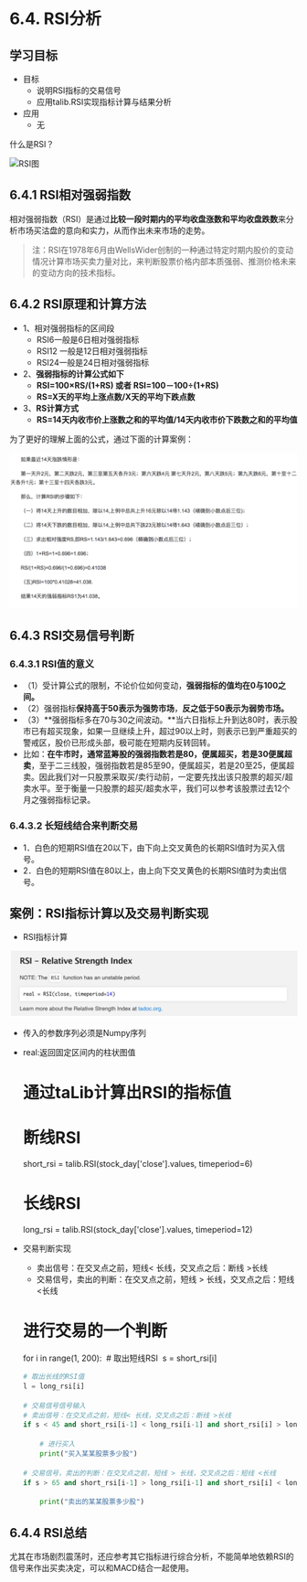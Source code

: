 # 6.4. RSI分析

学习目标
----

*   目标
    *   说明RSI指标的交易信号
    *   应用talib.RSI实现指标计算与结果分析
*   应用
    *   无

什么是RSI？

![RSI图](../images/RSI图.png)

6.4.1 RSI相对强弱指数
---------------

相对强弱指数（RSI）是通过**比较一段时期内的平均收盘涨数和平均收盘跌数**来分析市场买沽盘的意向和实力，从而作出未来市场的走势。

> 注：RSI在1978年6月由WellsWider创制的一种通过特定时期内股价的变动情况计算市场买卖力量对比，来判断股票价格内部本质强弱、推测价格未来的变动方向的技术指标。

6.4.2 RSI原理和计算方法
----------------

*   1、相对强弱指标的区间段
    *   RSI6一般是6日相对强弱指标
    *   RSI12 一般是12日相对强弱指标
    *   RSI24一般是24日相对强弱指标
*   2、**强弱指标的计算公式如下**
    *   **RSI=100×RS/(1+RS) 或者 RSI=100－100÷(1+RS)**
    *   **RS=X天的平均上涨点数/X天的平均下跌点数**
*   3、**RS计算方式**
    *   **RS=14天内收市价上涨数之和的平均值/14天内收市价下跌数之和的平均值**

为了更好的理解上面的公式，通过下面的计算案例：

![RSI计算例子](../images/RSI计算例子.png)

6.4.3 RSI交易信号判断
---------------

### 6.4.3.1 RSI值的意义

*   （1）受计算公式的限制，不论价位如何变动，**强弱指标的值均在0与100之间。**
*   （2）强弱指标**保持高于50表示为强势市场**，**反之低于50表示为弱势市场。**
*   （3）**强弱指标多在70与30之间波动。**当六日指标上升到达80时，表示股市已有超买现象，如果一旦继续上升，超过90以上时，则表示已到严重超买的警戒区，股价已形成头部，极可能在短期内反转回转。
*   比如：**在牛市时，通常蓝筹股的强弱指数若是80，便属超买，若是30便属超卖**，至于二三线股，强弱指数若是85至90，便属超买，若是20至25，便属超卖。因此我们对一只股票采取买/卖行动前，一定要先找出该只股票的超买/超卖水平。至于衡量一只股票的超买/超卖水平，我们可以参考该股票过去12个月之强弱指标记录。

### 6.4.3.2 长短线结合来判断交易

*   1．白色的短期RSI值在20以下，由下向上交叉黄色的长期RSI值时为买入信号。
*   2．白色的短期RSI值在80以上，由上向下交叉黄色的长期RSI值时为卖出信号。

案例：RSI指标计算以及交易判断实现
------------------

*   RSI指标计算

![RSI函数](../images/RSI函数.png)

* 传入的参数序列必须是Numpy序列
* real:返回固定区间内的柱状图值

  # 通过taLib计算出RSI的指标值
  # 断线RSI
  short_rsi = talib.RSI(stock_day['close'].values, timeperiod=6)
  # 长线RSI
  long_rsi = talib.RSI(stock_day['close'].values, timeperiod=12)

* 交易判断实现
  *   卖出信号：在交叉点之前，短线< 长线，交叉点之后：断线 >长线
  *   交易信号，卖出的判断：在交叉点之前，短线 \> 长线，交叉点之后：短线 <长线

  # 进行交易的一个判断
  for i in range(1, 200):
  ​    # 取出短线RSI
  ​    s = short_rsi[i]

  ```python
  # 取出长线的RSI值
  l = long_rsi[i]
  
  # 交易信号信号输入
  # 卖出信号：在交叉点之前，短线< 长线，交叉点之后：断线 >长线
  if s < 45 and short_rsi[i-1] < long_rsi[i-1] and short_rsi[i] > long_rsi[i]:
  
      # 进行买入
      print("买入某某股票多少股")
  
  # 交易信号，卖出的判断：在交叉点之前，短线 > 长线，交叉点之后：短线 <长线
  if s > 65 and short_rsi[i-1] > long_rsi[i-1] and short_rsi[i] < long_rsi[i]:
  
      print("卖出的某某股票多少股")
  ```


6.4.4 RSI总结
-----------

尤其在市场剧烈震荡时，还应参考其它指标进行综合分析，不能简单地依赖RSI的信号来作出买卖决定，可以和MACD结合一起使用。